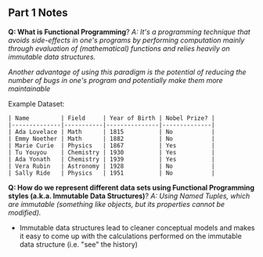 ## Part 1 Notes

**Q: What is Functional Programming**?
_A: It's a programming technique that avoids side-effects in one's programs by performing computation mainly through evaluation of (mathematical) functions and relies heavily on immutable data structures._

_Another advantage of using this paradigm is the potential of reducing the number of bugs in one's program and potentially make them more maintainable_

Example Dataset: 
```
| Name         | Field     | Year of Birth | Nobel Prize? |
|--------------|-----------|---------------|--------------|
| Ada Lovelace | Math      | 1815          | No           |
| Emmy Noether | Math      | 1882          | No           |
| Marie Curie  | Physics   | 1867          | Yes          |
| Tu Youyou    | Chemistry | 1930          | Yes          |
| Ada Yonath   | Chemistry | 1939          | Yes          |
| Vera Rubin   | Astronomy | 1928          | No           |
| Sally Ride   | Physics   | 1951          | No           |
```

**Q: How do we represent different data sets using Functional Programming styles (a.k.a. Immutable Data Structures)**?
_A: Using Named Tuples, which are immutable (something like objects, but its properties cannot be modified)._


- Immutable data structures lead to cleaner conceptual models and makes it easy to come up with the calculations performed on the immutable data structure (i.e. "see" the history)